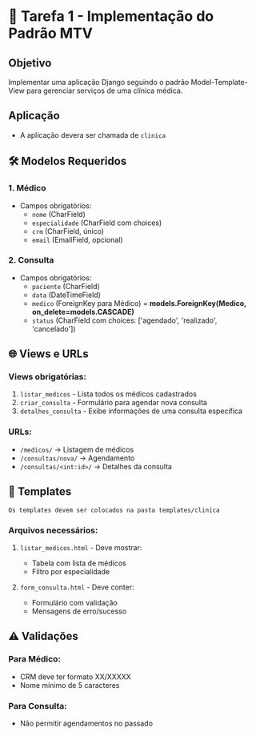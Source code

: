 # 📌 Tarefa 1 - Implementação do Padrão MTV

## Objetivo
Implementar uma aplicação Django seguindo o padrão Model-Template-View para gerenciar serviços de uma clínica médica.

## Aplicação
- A aplicação devera ser chamada de `clinica`

## 🛠 Modelos Requeridos

### 1. Médico
- Campos obrigatórios:
  - `nome` (CharField)
  - `especialidade` (CharField com choices)
  - `crm` (CharField, único)
  - `email` (EmailField, opcional)

### 2. Consulta
- Campos obrigatórios:
  - `paciente` (CharField)
  - `data` (DateTimeField)
  - `medico` (ForeignKey para Médico) = **models.ForeignKey(Medico, on_delete=models.CASCADE)**
  - `status` (CharField com choices: ['agendado', 'realizado', 'cancelado'])

## 🌐 Views e URLs

### Views obrigatórias:
1. `listar_medicos` - Lista todos os médicos cadastrados
2. `criar_consulta` - Formulário para agendar nova consulta
3. `detalhes_consulta` - Exibe informações de uma consulta específica

### URLs:
- `/medicos/` → Listagem de médicos
- `/consultas/nova/` → Agendamento
- `/consultas/<int:id>/` → Detalhes da consulta

## 🎨 Templates
`Os templates devem ser colocados na pasta templates/clinica`

### Arquivos necessários:

1. `listar_medicos.html` - Deve mostrar:
   - Tabela com lista de médicos
   - Filtro por especialidade

2. `form_consulta.html` - Deve conter:
   - Formulário com validação
   - Mensagens de erro/sucesso

## ⚠️ Validações

### Para Médico:
- CRM deve ter formato XX/XXXXX
- Nome mínimo de 5 caracteres

### Para Consulta:
- Não permitir agendamentos no passado
